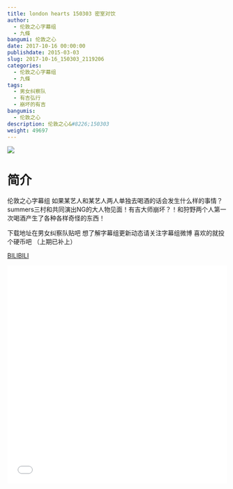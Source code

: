 ```yaml
---
title: london hearts 150303 密室对饮
author: 
  - 伦敦之心字幕组
  - 九條
bangumi: 伦敦之心
date: 2017-10-16 00:00:00
publishdate: 2015-03-03
slug: 2017-10-16_150303_2119206
categories: 
  - 伦敦之心字幕组
  - 九條
tags: 
  - 男女纠察队
  - 有吉弘行
  - 崩坏的有吉
bangumis: 
  - 伦敦之心
description: 伦敦之心&#8226;150303
weight: 49697
---
```


![](https://i.imgur.com/anLCV8Z.jpg)

# 简介  
伦敦之心字幕组 如果某艺人和某艺人两人单独去喝酒的话会发生什么样的事情？ summers三村和共同演出NG的大人物见面！有吉大师崩坏？！和狩野两个人第一次喝酒产生了各种各样奇怪的东西！


下载地址在男女纠察队贴吧  想了解字幕组更新动态请关注字幕组微博 喜欢的就投个硬币吧 （上期已补上）

  [BILIBILI](https://www.bilibili.com/video/av2119206/)


<div class="vcontainer">  <iframe class='video' src="//www.bilibili.com/html/html5player.html?cid=3289756&aid=2119206" width="100%" height="500" frameborder="0" allowfullscreen="allowfullscreen"></iframe></div>
